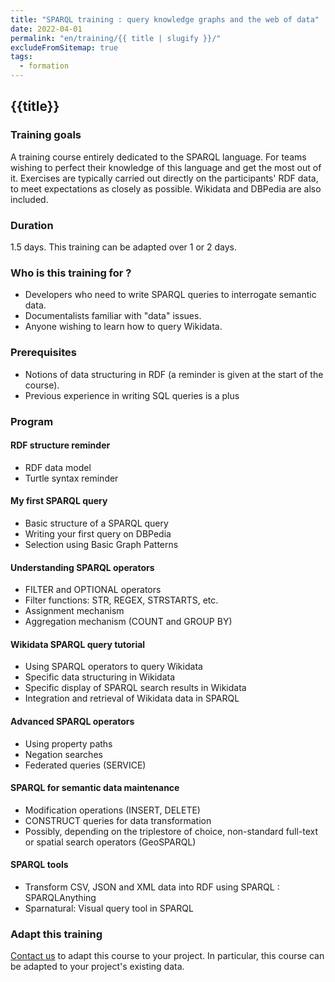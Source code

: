 ```yaml
---
title: "SPARQL training : query knowledge graphs and the web of data"
date: 2022-04-01
permalink: "en/training/{{ title | slugify }}/"
excludeFromSitemap: true
tags:
  - formation
---
```


## {{title}}

### Training goals

A training course entirely dedicated to the SPARQL language. For teams wishing to perfect their knowledge of this language and get the most out of it. Exercises are typically carried out directly on the participants' RDF data, to meet expectations as closely as possible. Wikidata and DBPedia are also included.

### Duration

1.5 days. This training can be adapted over 1 or 2 days.

### Who is this training for ?

- Developers who need to write SPARQL queries to interrogate semantic data.
- Documentalists familiar with "data" issues.
- Anyone wishing to learn how to query Wikidata.

### Prerequisites

- Notions of data structuring in RDF (a reminder is given at the start of the course).
- Previous experience in writing SQL queries is a plus

### Program

#### RDF structure reminder

- RDF data model
- Turtle syntax reminder

#### My first SPARQL query

- Basic structure of a SPARQL query
- Writing your first query on DBPedia
- Selection using Basic Graph Patterns

#### Understanding SPARQL operators

- FILTER and OPTIONAL operators
- Filter functions: STR, REGEX, STRSTARTS, etc.
- Assignment mechanism
- Aggregation mechanism (COUNT and GROUP BY)

#### Wikidata SPARQL query tutorial

- Using SPARQL operators to query Wikidata
- Specific data structuring in Wikidata
- Specific display of SPARQL search results in Wikidata
- Integration and retrieval of Wikidata data in SPARQL

#### Advanced SPARQL operators

- Using property paths
- Negation searches 
- Federated queries (SERVICE)

#### SPARQL for semantic data maintenance

- Modification operations (INSERT, DELETE)
- CONSTRUCT queries for data transformation
- Possibly, depending on the triplestore of choice, non-standard full-text or spatial search operators (GeoSPARQL)

#### SPARQL tools

- Transform CSV, JSON and XML data into RDF using SPARQL : SPARQLAnything
- Sparnatural: Visual query tool in SPARQL


### Adapt this training

[Contact us](https://www.sparna.fr/en/contact/) to adapt this course to your project. In particular, this course can be adapted to your project's existing data.


